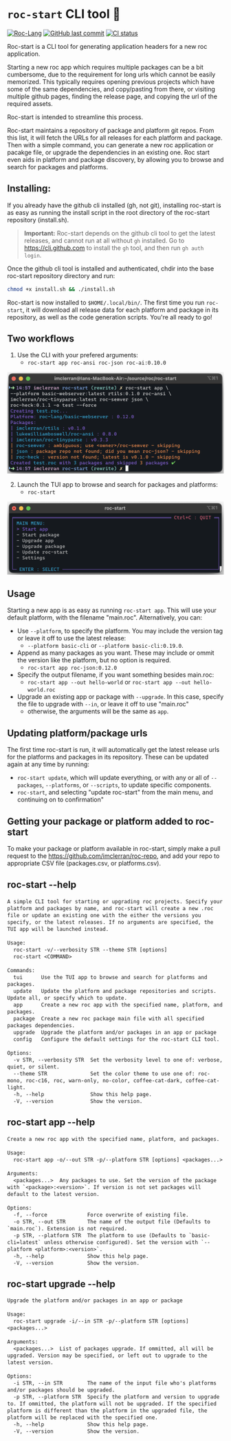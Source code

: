 # `roc-start` CLI tool 🚀

[![Roc-Lang][roc_badge]][roc_link]
[![GitHub last commit][last_commit_badge]][last_commit_link]
[![CI status][ci_status_badge]][ci_status_link]

Roc-start is a CLI tool for generating application headers for a new roc application.

Starting a new roc app which requires multiple packages can be a bit cumbersome, due to the requirement for long urls which cannot be easily memorized. This typically requires opening previous projects which have some of the same dependencies, and copy/pasting from there, or visiting multiple github pages, finding the release page, and copying the url of the required assets.

Roc-start is intended to streamline this process.

Roc-start maintains a repository of package and platform git repos. From this list, it will fetch the URLs for all releases for each platform and package. Then with a simple command, you can generate a new roc application or pacakge file, or upgrade the dependencies in an existing one. Roc start even aids in platform and package discovery, by allowing you to browse and search for packages and platforms.

## Installing:
If you already have the github cli installed (gh, not git), installing roc-start is as easy as running the install script in the root directory of the roc-start repository (install.sh).

> __Important:__
> Roc-start depends on the github cli tool to get the latest releases, and cannot run at all without `gh` installed.
> Go to https://cli.github.com to install the `gh` tool, and then run `gh auth login`.

Once the github cli tool is installed and authenticated, chdir into the base roc-start repository directory and run:
```sh
chmod +x install.sh && ./install.sh
```
Roc-start is now installed to `$HOME/.local/bin/`. The first time you run `roc-start`, it will download all release data for each platform and package in its repository, as well as the code generation scripts. You're all ready to go!

## Two workflows

1) Use the CLI with your prefered arguments:
   - `roc-start app roc-ansi roc-json roc-ai:0.10.0`

  ![CLI usage example](assets/cli-usage.png)

   
2) Launch the TUI app to browse and search for packages and platforms:
   - `roc-start`

  ![TUI main menu screen](assets/tui-main-menu.png)

## Usage

Starting a new app is as easy as running `roc-start app`. This will use your default platform, with the filename "main.roc".
Alternatively, you can:
- Use `--platform`, to specify the platform. You may include the version tag or leave it off to use the latest release:
    - `--platform basic-cli` or `--platform basic-cli:0.19.0`.
- Append as many packages as you want. These may include or ommit the version like the platform, but no option is required.
    - `roc-start app roc-json:0.12.0`
- Specify the output filename, if you want something besides main.roc:
    - `roc-start app --out hello-world` or `roc-start app --out hello-world.roc`
- Upgrade an existing app or package with `--upgrade`. In this case, specify the file to upgrade with `--in`, or leave it off to use "main.roc"
    - otherwise, the arguments will be the same as `app`. 

## Updating platform/package urls

The first time roc-start is run, it will automatically get the latest release urls for the platforms and packages in its repository. These can be updated again at any time by running:
- `roc-start update`, which will update everything, or with any or all of `--packages`, `--platforms`, or `--scripts`, to update specific components.
- `roc-start`, and selecting "update roc-start" from the main menu, and continuing on to confirmation"
  
## Getting your package or platform added to roc-start

To make your package or platform available in roc-start, simply make a pull request to the https://github.com/imclerran/roc-repo, and add your repo to appropriate CSV file (packages.csv, or platforms.csv).

## roc-start --help
```
A simple CLI tool for starting or upgrading roc projects. Specify your platform and packages by name, and roc-start will create a new .roc file or update an existing one with the either the versions you specify, or the latest releases. If no arguments are specified, the TUI app will be launched instead.

Usage:
  roc-start -v/--verbosity STR --theme STR [options]
  roc-start <COMMAND>

Commands:
  tui      Use the TUI app to browse and search for platforms and packages.
  update   Update the platform and package repositories and scripts. Update all, or specify which to update.
  app      Create a new roc app with the specified name, platform, and packages.
  package  Create a new roc package main file with all specified packages dependencies.
  upgrade  Upgrade the platform and/or packages in an app or package
  config   Configure the default settings for the roc-start CLI tool.

Options:
  -v STR, --verbosity STR  Set the verbosity level to one of: verbose, quiet, or silent.
  --theme STR              Set the color theme to use one of: roc-mono, roc-c16, roc, warn-only, no-color, coffee-cat-dark, coffee-cat-light.
  -h, --help               Show this help page.
  -V, --version            Show the version.
```

## roc-start app --help
```
Create a new roc app with the specified name, platform, and packages.

Usage:
  roc-start app -o/--out STR -p/--platform STR [options] <packages...>

Arguments:
  <packages...>  Any packages to use. Set the version of the package with `<package>:<version>`. If version is not set packages will default to the latest version.

Options:
  -f, --force             Force overwrite of existing file.
  -o STR, --out STR       The name of the output file (Defaults to `main.roc`). Extension is not required.
  -p STR, --platform STR  The platform to use (Defaults to `basic-cli=latest` unless otherwise configured). Set the version with `--platform <platform>:<version>`.
  -h, --help              Show this help page.
  -V, --version           Show the version.
```

## roc-start upgrade --help
```
Upgrade the platform and/or packages in an app or package

Usage:
  roc-start upgrade -i/--in STR -p/--platform STR [options] <packages...>

Arguments:
  <packages...>  List of packages upgrade. If ommitted, all will be upgraded. Version may be specified, or left out to upgrade to the latest version.

Options:
  -i STR, --in STR        The name of the input file who's platforms and/or packages should be upgraded.
  -p STR, --platform STR  Specify the platform and version to upgrade to. If ommitted, the platform will not be upgraded. If the specified platform is different than the platform in the upgraded file, the platform will be replaced with the specified one.
  -h, --help              Show this help page.
  -V, --version           Show the version.
```

<!-- [roc_badge]: https://img.shields.io/endpoint?url=https%3A%2F%2Fpastebin.com%2Fraw%2FGcfjHKzb -->
[roc_badge]: https://img.shields.io/endpoint?url=https%3A%2F%2Fpastebin.com%2Fraw%2FcFzuCCd7
[roc_link]: https://github.com/roc-lang/roc

[ci_status_badge]: https://img.shields.io/github/actions/workflow/status/imclerran/roc-start/ci.yaml?logo=github&logoColor=lightgrey
[ci_status_link]: https://github.com/imclerran/roc-start/actions/workflows/ci.yaml
[last_commit_badge]: https://img.shields.io/github/last-commit/imclerran/roc-start?logo=git&logoColor=lightgrey
[last_commit_link]: https://github.com/imclerran/roc-start/commits/main/
